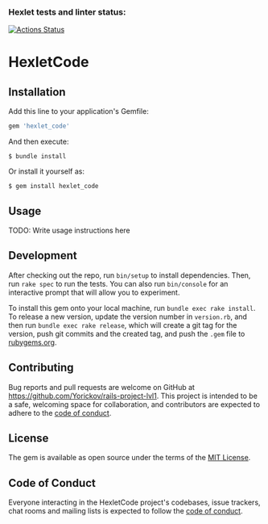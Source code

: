 ### Hexlet tests and linter status:
[![Actions Status](https://github.com/Yorickov/rails-project-lvl1/workflows/hexlet-check/badge.svg)](https://github.com/Yorickov/rails-project-lvl1/actions)

# HexletCode

## Installation

Add this line to your application's Gemfile:

```ruby
gem 'hexlet_code'
```

And then execute:

    $ bundle install

Or install it yourself as:

    $ gem install hexlet_code

## Usage

TODO: Write usage instructions here

## Development

After checking out the repo, run `bin/setup` to install dependencies. Then, run `rake spec` to run the tests. You can also run `bin/console` for an interactive prompt that will allow you to experiment.

To install this gem onto your local machine, run `bundle exec rake install`. To release a new version, update the version number in `version.rb`, and then run `bundle exec rake release`, which will create a git tag for the version, push git commits and the created tag, and push the `.gem` file to [rubygems.org](https://rubygems.org).

## Contributing

Bug reports and pull requests are welcome on GitHub at https://github.com/Yorickov/rails-project-lvl1. This project is intended to be a safe, welcoming space for collaboration, and contributors are expected to adhere to the [code of conduct](https://github.com/Yorickov/rails-project-lvl1/blob/master/CODE_OF_CONDUCT.md).

## License

The gem is available as open source under the terms of the [MIT License](https://opensource.org/licenses/MIT).

## Code of Conduct

Everyone interacting in the HexletCode project's codebases, issue trackers, chat rooms and mailing lists is expected to follow the [code of conduct](https://github.com/Yorickov/rails-project-lvl1/blob/master/CODE_OF_CONDUCT.md).
